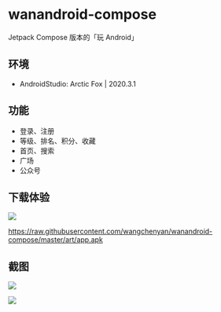 # wanandroid-compose

Jetpack Compose 版本的「玩 Android」

## 环境
- AndroidStudio: Arctic Fox | 2020.3.1

## 功能
- 登录、注册
- 等级、排名、积分、收藏
- 首页、搜索
- 广场
- 公众号

## 下载体验
![](https://raw.githubusercontent.com/wangchenyan/wanandroid-compose/master/art/qrcode.png)

https://raw.githubusercontent.com/wangchenyan/wanandroid-compose/master/art/app.apk

## 截图
![](https://raw.githubusercontent.com/wangchenyan/wanandroid-compose/master/art/screenshot01.jpg)

![](https://raw.githubusercontent.com/wangchenyan/wanandroid-compose/master/art/screenshot02.jpg)
